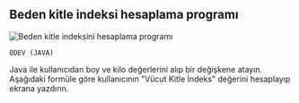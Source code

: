 ## Beden kitle indeksi hesaplama programı
![Beden kitle indeksini hesaplama programı](https://patika-prod.s3-eu-central-1.amazonaws.com/userFiles/mevlut/projects/hdpuTtKm95MezBQPq-beden-kitle-indeksi-hesaplama-programi)
```
ÖDEV (JAVA)
```
Java ile kullanıcıdan boy ve kilo değerlerini alıp bir değişkene atayın. Aşağıdaki formüle göre kullanıcının "Vücut Kitle İndeks" değerini hesaplayıp ekrana yazdırın.